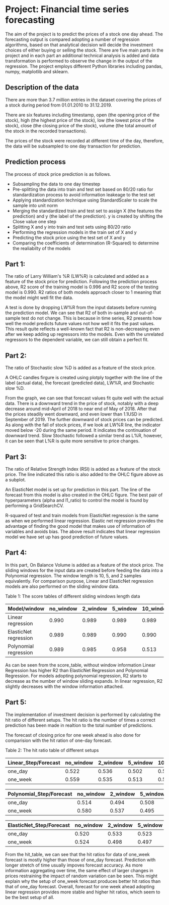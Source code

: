 # Project: Financial time series forecasting

The aim of the project is to predict the prices of a stock one day ahead. The forecasting output is compared adopting a number of regression algorithms, based on that analytical decision will decide the investment choices of either buying or selling the stock. There are five main parts in the project and in each part an additional technical analysis is added and data transformation is performed to observe the change in the output of the regression. The project employs different Python libraries including pandas, numpy, matplotlib and sklearn. 

## Description of the data

There are more than 3.7 million entries in the dataset covering the prices of a stock during period from 01.01.2010 to 31.12.2019.

There are six features including timestamp, open (the opening price of the stock), high (the highest price of the stock), low (the lowest price of the stock), close (the closing price of the stock), volume (the total amount of the stock in the recorded transactions).

The prices of the stock were recorded at different time of the day, therefore, the data will be subsampled to one day transaction for prediction.

## Prediction process

The process of stock price prediction is as follows.
- Subsampling the data to one day timestep
- Pre-splitting the data into train and test set based on 80/20 ratio for standardization process to avoid information leakeage to the test set
- Applying standardization technique using StandardScaler to scale the sample into unit norm
- Merging the standardized train and test set to assign X (the features the prediction) and y (the label of the prediction). y is created by shifting the Close value one step
- Splitting X and y into train and test sets using 80/20 ratio
- Performing the regression models in the train set of X and y
- Predicting the stock price using the test set of X and y
- Comparing the coefficients of determination (R-Squared) to determine the realiabilty of the models

## Part 1:
The ratio of Larry William's %R (LW%R) is calculated and added as a feature of the stock price for prediction.
Following the prediction process above, R2 score of the training model is 0.996 and R2 score of the testing model is 0.990. R2 ratios of both models approach closer to 1 meaning that the model might well fit the data.

A test is done by dropping LW%R from the input datasets before running the prediction model. We can see that R2 of both in-sample and out-of-sample test do not change. This is because in time series, R2 presents how well the model predicts future values not how well it fits the past values. This result quite reflects a well-known fact that R2 is non-decreasing even after we keep adding up regressors into the models. Even with the unrelated regressors to the dependent variable, we can still obtain a perfect fit.

## Part 2:
The ratio of Stochastic slow %D is added as a feature of the stock price. 

A OHLC candles firgure is created using plotply together with the line of the label (actual data), the forecast (predicted data), LW%R, and Stochastic slow %D.

From the graph, we can see that forecast values fit quite well with the actual data. There is a downward trend in the price of stock, notably with a deep decrease around mid-April of 2018 to near end of May of 2018. After that the prices steadily went downward, and even lower than 1.1USD in September of 2019. The further downward of stock prices can be predicted. As along with the fall of stock prices, if we look at LW%R line, the indicator moved below -20 during the same period. It indicates the continuation of downward trend. Slow Stochastic followed a similar trend as L%R, however, it can be seen that L%R is quite more sensitive to price changes.

## Part 3:
The ratio of Relative Strength Index (RSI) is added as a feature of the stock price. The line indicated this ratio is also added to the OHLC figure above as a subplot.

An ElasticNet model is set up for prediction in this part. The line of the forecast from this model is also created in the OHLC figure. The best pair of hyperparameters (alpha and l1_ratio) to control the model is found by performing a GridSearchCV.

R-squared of test and train models from ElasticNet regression is the same as when we performed linear regression. Elastic net regression provides the 
advantage of finding the good model that makes use of information of variables and avoids bias. The above result indicates that linear regression model we have set up has good prediction of future values.

## Part 4: 
In this part, On Balance Volume is added as a feature of the stock price.
The sliding windows for the input data are created before feeding the data into a Polynomial regression. The window length is 10, 5, and 2 samples equivalently. For comparison purpose, Linear and ElasticNet regression models are also performed on the sliding window data.

Table 1: The score tables of different sliding windows length data

| Model/window | no_window | 2_window | 5_window | 10_window |
| --- | --- | --- | --- | --- | 
| Linear regression | 0.990 | 0.989 | 0.989 | 0.989 |
| ElasticNet regression | 0.989 | 0.989 | 0.990 | 0.990 |
| Polynomial regression | 0.989 | 0.985 | 0.958 | 0.513 |

As can be seen from the score_table,  without window information Linear Regression has higher R2 than ElasticNet Regression and Polynomial Regression.
For models adopting polynomial regression, R2 starts to decrease as the number of window sliding expands.
In linear regression, R2 slightly decreases with the window information attached.

## Part 5:
The implementation of investment decision is performed by calculating the hit ratio of different setups. The hit ratio is the number of times a correct prediction has been made in realtion to the total number of predictions.

The forecast of closing price for one week ahead is also done for comparision with the hit ration of one-day forecast.

Table 2: The hit ratio table of different setups

| Linear_Step/Forecast | no_window | 2_window | 5_window | 10_window |
| --- | --- | --- | --- | --- | 
| one_day| 0.522 | 0.536 | 0.502 | 0.507 |
| one_week | 0.559 | 0.535 | 0.513 | 0.522 |

| Polynomial_Step/Forecast | no_window | 2_window | 5_window | 10_window |
| --- | --- | --- | --- | --- | 
| one_day| 0.514 | 0.494 | 0.508 | 0.476 |
| one_week | 0.580 | 0.537 | 0.495 | 0.527 |

| ElasticNet_Step/Forecast | no_window | 2_window | 5_window | 10_window |
| --- | --- | --- | --- | --- | 
| one_day| 0.520 | 0.533 | 0.523 | 0.522 |
| one_week | 0.524 | 0.498 | 0.497 | 0.496 |

From the hit_table, we can see that the hit ratios for data of one_week forecast is mostly higher than those of one_day forecast. Prediction with longer stretch of time usually impoves forecast accuracy. As more information aggregating over time, the same effect of larger changes in prices restraining the impact of random variation can be seen.
This might explain why the setup of one_week forecast produces better hit ratios than that of one_day forecast. Overall, forecast for one week ahead adopting linear regression provides more stable and higher hit ratios, which seem to be the best setup of all.




